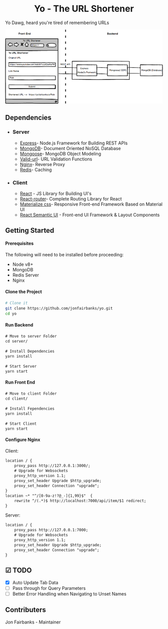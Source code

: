 <h1 align="center">
  Yo - The URL Shortener
</h1>

Yo Dawg, heard you're tired of remembering URLs

<img src="images/architecture.png" alt="architecture" />

## Dependencies

- ### Server

  - [Express](https://expressjs.com/)- Node.js Framework for Building REST APIs
  - [MongoDB](http://mongodb.com/)- Document Oriented NoSQL Database
  - [Mongoose](https://http://mongoosejs.com)- MongoDB Object Modeling
  - [Valid-url](https://github.com/ogt/valid-url)- URL Validation Functions
  - [Nginx](https://www.nginx.com)- Reverse Proxy
  - [Redis](https://redis.io/)- Caching

- ### Client

  - [React](https://reactjs.org/) - JS Library for Building UI's
  - [React-router](https://github.com/ReactTraining/react-router)- Complete Routing Library for React
  - [Materialize css](http://materializecss.com/)- Responsive Front-end Framework Based on Material UI
  - [React Semantic UI](https://react.semantic-ui.com/) - Front-end UI Framework & Layout Components

## Getting Started

#### Prerequisites

The following will need to be installed before proceeding:

- Node v8+
- MongoDB
- Redis Server
- Nginx

#### Clone the Project

```sh
# Clone it
git clone https://github.com/jonfairbanks/yo.git
cd yo
```

#### Run Backend

```
# Move to server Folder
cd server/

# Install Dependencies
yarn install

# Start Server
yarn start
```

#### Run Front End

```
# Move to client Folder
cd client/

# Install Fependencies
yarn install

# Start Client
yarn start
```

#### Configure Nginx

Client:
```
location / {
    proxy_pass http://127.0.0.1:3000/;
    # Upgrade for Websockets
    proxy_http_version 1.1;
    proxy_set_header Upgrade $http_upgrade;
    proxy_set_header Connection "upgrade";
}
location ~* "^/[0-9a-z!?@_-]{1,99}$"  {
    rewrite ^/(.*)$ http://localhost:7000/api/item/$1 redirect;
}
```

Server:
```
location / {
    proxy_pass http://127.0.0.1:7000;
    # Upgrade for Websockets
    proxy_http_version 1.1;
    proxy_set_header Upgrade $http_upgrade;
    proxy_set_header Connection "upgrade";
}
```

## ☑ TODO

- [x] Auto Update Tab Data
- [ ] Pass through for Query Parameters
- [ ] Better Error Handling when Navigating to Unset Names

## Contributers
Jon Fairbanks - Maintainer
